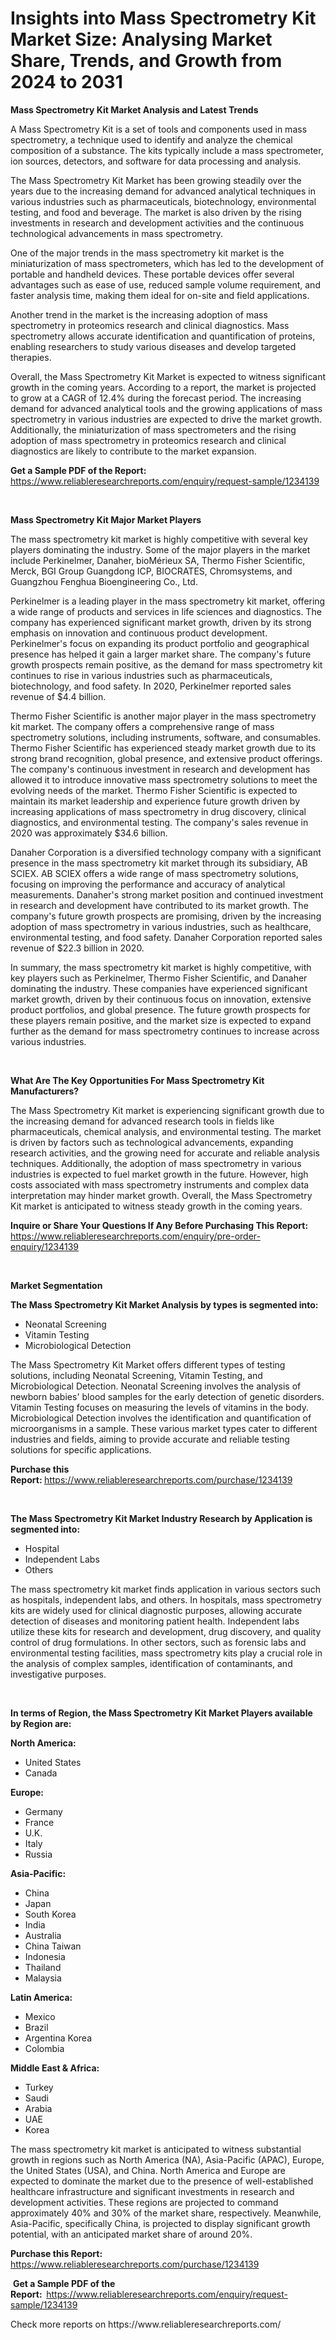 <p><h1>Insights into Mass Spectrometry Kit Market Size: Analysing Market Share, Trends, and Growth from 2024 to 2031</h1></p><p><strong>Mass Spectrometry Kit Market Analysis and Latest Trends</strong></p>
<p><p>A Mass Spectrometry Kit is a set of tools and components used in mass spectrometry, a technique used to identify and analyze the chemical composition of a substance. The kits typically include a mass spectrometer, ion sources, detectors, and software for data processing and analysis.</p><p>The Mass Spectrometry Kit Market has been growing steadily over the years due to the increasing demand for advanced analytical techniques in various industries such as pharmaceuticals, biotechnology, environmental testing, and food and beverage. The market is also driven by the rising investments in research and development activities and the continuous technological advancements in mass spectrometry.</p><p>One of the major trends in the mass spectrometry kit market is the miniaturization of mass spectrometers, which has led to the development of portable and handheld devices. These portable devices offer several advantages such as ease of use, reduced sample volume requirement, and faster analysis time, making them ideal for on-site and field applications.</p><p>Another trend in the market is the increasing adoption of mass spectrometry in proteomics research and clinical diagnostics. Mass spectrometry allows accurate identification and quantification of proteins, enabling researchers to study various diseases and develop targeted therapies.</p><p>Overall, the Mass Spectrometry Kit Market is expected to witness significant growth in the coming years. According to a report, the market is projected to grow at a CAGR of 12.4% during the forecast period. The increasing demand for advanced analytical tools and the growing applications of mass spectrometry in various industries are expected to drive the market growth. Additionally, the miniaturization of mass spectrometers and the rising adoption of mass spectrometry in proteomics research and clinical diagnostics are likely to contribute to the market expansion.</p></p>
<p><strong>Get a Sample PDF of the Report:&nbsp;</strong> <a href="https://www.reliableresearchreports.com/enquiry/request-sample/1234139">https://www.reliableresearchreports.com/enquiry/request-sample/1234139</a></p>
<p>&nbsp;</p>
<p><strong>Mass Spectrometry Kit Major Market Players</strong></p>
<p><p>The mass spectrometry kit market is highly competitive with several key players dominating the industry. Some of the major players in the market include Perkinelmer, Danaher, bioMérieux SA, Thermo Fisher Scientific, Merck, BGI Group Guangdong ICP, BIOCRATES, Chromsystems, and Guangzhou Fenghua Bioengineering Co., Ltd.</p><p>Perkinelmer is a leading player in the mass spectrometry kit market, offering a wide range of products and services in life sciences and diagnostics. The company has experienced significant market growth, driven by its strong emphasis on innovation and continuous product development. Perkinelmer's focus on expanding its product portfolio and geographical presence has helped it gain a larger market share. The company's future growth prospects remain positive, as the demand for mass spectrometry kit continues to rise in various industries such as pharmaceuticals, biotechnology, and food safety. In 2020, Perkinelmer reported sales revenue of $4.4 billion.</p><p>Thermo Fisher Scientific is another major player in the mass spectrometry kit market. The company offers a comprehensive range of mass spectrometry solutions, including instruments, software, and consumables. Thermo Fisher Scientific has experienced steady market growth due to its strong brand recognition, global presence, and extensive product offerings. The company's continuous investment in research and development has allowed it to introduce innovative mass spectrometry solutions to meet the evolving needs of the market. Thermo Fisher Scientific is expected to maintain its market leadership and experience future growth driven by increasing applications of mass spectrometry in drug discovery, clinical diagnostics, and environmental testing. The company's sales revenue in 2020 was approximately $34.6 billion.</p><p>Danaher Corporation is a diversified technology company with a significant presence in the mass spectrometry kit market through its subsidiary, AB SCIEX. AB SCIEX offers a wide range of mass spectrometry solutions, focusing on improving the performance and accuracy of analytical measurements. Danaher's strong market position and continued investment in research and development have contributed to its market growth. The company's future growth prospects are promising, driven by the increasing adoption of mass spectrometry in various industries, such as healthcare, environmental testing, and food safety. Danaher Corporation reported sales revenue of $22.3 billion in 2020.</p><p>In summary, the mass spectrometry kit market is highly competitive, with key players such as Perkinelmer, Thermo Fisher Scientific, and Danaher dominating the industry. These companies have experienced significant market growth, driven by their continuous focus on innovation, extensive product portfolios, and global presence. The future growth prospects for these players remain positive, and the market size is expected to expand further as the demand for mass spectrometry continues to increase across various industries.</p></p>
<p>&nbsp;</p>
<p><strong>What Are The Key Opportunities For Mass Spectrometry Kit Manufacturers?</strong></p>
<p><p>The Mass Spectrometry Kit market is experiencing significant growth due to the increasing demand for advanced research tools in fields like pharmaceuticals, chemical analysis, and environmental testing. The market is driven by factors such as technological advancements, expanding research activities, and the growing need for accurate and reliable analysis techniques. Additionally, the adoption of mass spectrometry in various industries is expected to fuel market growth in the future. However, high costs associated with mass spectrometry instruments and complex data interpretation may hinder market growth. Overall, the Mass Spectrometry Kit market is anticipated to witness steady growth in the coming years.</p></p>
<p><strong>Inquire or Share Your Questions If Any Before Purchasing This Report:</strong> <a href="https://www.reliableresearchreports.com/enquiry/pre-order-enquiry/1234139">https://www.reliableresearchreports.com/enquiry/pre-order-enquiry/1234139</a></p>
<p>&nbsp;</p>
<p><strong>Market Segmentation</strong></p>
<p><strong>The Mass Spectrometry Kit Market Analysis by types is segmented into:</strong></p>
<p><ul><li>Neonatal Screening</li><li>Vitamin Testing</li><li>Microbiological Detection</li></ul></p>
<p><p>The Mass Spectrometry Kit Market offers different types of testing solutions, including Neonatal Screening, Vitamin Testing, and Microbiological Detection. Neonatal Screening involves the analysis of newborn babies' blood samples for the early detection of genetic disorders. Vitamin Testing focuses on measuring the levels of vitamins in the body. Microbiological Detection involves the identification and quantification of microorganisms in a sample. These various market types cater to different industries and fields, aiming to provide accurate and reliable testing solutions for specific applications.</p></p>
<p><strong>Purchase this Report:&nbsp;</strong><a href="https://www.reliableresearchreports.com/purchase/1234139">https://www.reliableresearchreports.com/purchase/1234139</a></p>
<p>&nbsp;</p>
<p><strong>The Mass Spectrometry Kit Market Industry Research by Application is segmented into:</strong></p>
<p><ul><li>Hospital</li><li>Independent Labs</li><li>Others</li></ul></p>
<p><p>The mass spectrometry kit market finds application in various sectors such as hospitals, independent labs, and others. In hospitals, mass spectrometry kits are widely used for clinical diagnostic purposes, allowing accurate detection of diseases and monitoring patient health. Independent labs utilize these kits for research and development, drug discovery, and quality control of drug formulations. In other sectors, such as forensic labs and environmental testing facilities, mass spectrometry kits play a crucial role in the analysis of complex samples, identification of contaminants, and investigative purposes.</p></p>
<p>&nbsp;</p>
<p><strong>In terms of Region, the Mass Spectrometry Kit Market Players available by Region are:</strong></p>
<p>
    <p> <strong> North America: </strong>
        <ul>
            <li>United States</li>
            <li>Canada</li>
        </ul>
        </p> 
    <p> <strong> Europe: </strong>
        <ul>
            <li>Germany</li>
            <li>France</li>
            <li>U.K.</li>
            <li>Italy</li>
            <li>Russia</li>
        </ul>
        </p> 
    <p> <strong> Asia-Pacific: </strong>
        <ul>
            <li>China</li>
            <li>Japan</li>
            <li>South Korea</li>
            <li>India</li>
            <li>Australia</li>
            <li>China Taiwan</li>
            <li>Indonesia</li>
            <li>Thailand</li>
            <li>Malaysia</li>
        </ul>
        </p> 
    <p> <strong> Latin America: </strong>
        <ul>
            <li>Mexico</li>
            <li>Brazil</li>
            <li>Argentina Korea</li>
            <li>Colombia</li>
        </ul>
        </p> 
    <p> <strong> Middle East & Africa: </strong>
        <ul>
            <li>Turkey</li>
            <li>Saudi</li>
            <li>Arabia</li>
            <li>UAE</li>
            <li>Korea</li>
        </ul>
    </p>
    </p>
<p><p>The mass spectrometry kit market is anticipated to witness substantial growth in regions such as North America (NA), Asia-Pacific (APAC), Europe, the United States (USA), and China. North America and Europe are expected to dominate the market due to the presence of well-established healthcare infrastructure and significant investments in research and development activities. These regions are projected to command approximately 40% and 30% of the market share, respectively. Meanwhile, Asia-Pacific, specifically China, is projected to display significant growth potential, with an anticipated market share of around 20%.</p></p>
<p><strong>Purchase this Report: </strong><a href="https://www.reliableresearchreports.com/purchase/1234139">https://www.reliableresearchreports.com/purchase/1234139</a></p>
<p>&nbsp;<strong>Get a Sample PDF of the Report:&nbsp;&nbsp;</strong><a href="https://www.reliableresearchreports.com/enquiry/request-sample/1234139">https://www.reliableresearchreports.com/enquiry/request-sample/1234139</a></p>
<p><strong></strong></p>
<p>Check more reports on https://www.reliableresearchreports.com/</p>